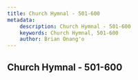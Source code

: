 ```yaml
---
title: Church Hymnal - 501-600
metadata:
    description: Church Hymnal - 501-600
    keywords: Church Hymnal, 501-600
    author: Brian Onang'o
---
```



## Church Hymnal - 501-600
  